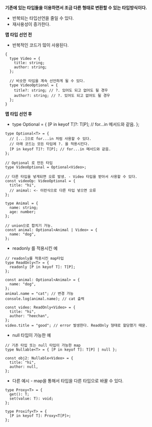 **기존에 있는 타입들을 이용하면서 조금 다른 형태로 변환할 수 있는 타입방식이다.**

- 반복되는 타입선언을 줄일 수 있다.
- 재사용성이 증가한다.

**맵 타입 선언 전**

- 반복적인 코드가 많이 사용된다.

```tsx
{
  type Video = {
    title: string;
    author: string;
  };

  // 비슷한 타입을 계속 선언하게 될 수 있다.
  type VideoOptional = {
    title?: string; // ?. 있어도 되고 없어도 될 경우
    author?: string; // ?. 있어도 되고 없어도 될 경우
  };
}
```

**맵 타입 선언 후**

- type Optional<T> = {
  [P in keyof T]?: T[P]; // for...in 메서드와 같음.
  };

```tsx
type Optional<T> = {
  // [...]으로 for...in 처럼 사용할 수 있다.
  // 아래 코드는 모든 타입에 ?. 을 적용시킨다.
  [P in keyof T]?: T[P]; // for...in 메서드와 같음.
};

// Optional 로 만든 타입
type VideoOptional = Optional<Video>;

// 다른 타입을 넣게되면 오류 발생. - Video 타입을 받아서 사용할 수 있다.
const videoOp: VideoOptional = {
  title: "hi",
  // animal: <- 이런식으로 다른 타입 넣으면 오류
};

type Animal = {
  name: string;
  age: number;
};

// union으로 합치기 가능.
const animal: Optional<Animal | Video> = {
  name: "dog",
};
```

- readonly 를 적용시킨 예

```tsx
// readonly를 적용시킨 map타입
type ReadOnly<T> = {
  readonly [P in keyof T]: T[P];
};

const animal: Optional<Animal> = {
  name: "dog",
};
animal.name = "cat"; // 변경 가능
console.log(animal.name); // cat 출력

const video: ReadOnly<Video> = {
  title: "hi",
  author: "heechan",
};
video.title = "good"; // error 발생한다. ReadOnly 형태로 할당했기 때문.
```

- null 타입이 가능한 예

```tsx
// 기존 타입 또는 null 타입이 가능한 map
type Nullable<T> = { [P in keyof T]: T[P] | null };

const obj2: Nullable<Video> = {
  title: "hi",
  author: null,
};
```

- 다른 예시 - map을 통해서 타입을 다른 타입으로 바꿀 수 있다.

```tsx
type Proxy<T> = {
  get(): T;
  set(value: T): void;
};

type Proxify<T> = {
  [P in keyof T]: Proxy<T[P]>;
};
```
